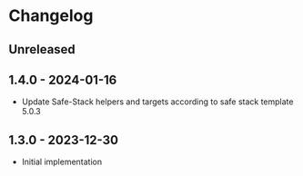 # Changelog

<!-- There is always Unreleased section on the top. Subsections (Add, Changed, Fix, Removed) should be Add as needed. -->
## Unreleased

## 1.4.0 - 2024-01-16
- Update Safe-Stack helpers and targets according to safe stack template 5.0.3

## 1.3.0 - 2023-12-30
- Initial implementation
